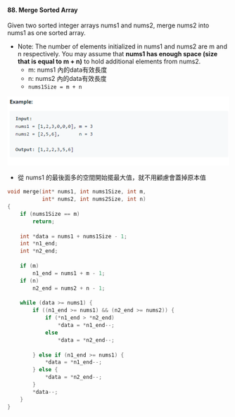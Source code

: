 #### 88. Merge Sorted Array
Given two sorted integer arrays nums1 and nums2, merge nums2 into nums1 as one sorted array.
- Note:
    The number of elements initialized in nums1 and nums2 are m and n respectively. You may assume that **nums1 has enough space (size that is equal to m + n)** to hold  additional elements from nums2.
    - m: nums1 內的data有效長度
    - n: nums2 內的data有效長度
    - `nums1Size = m + n`
<p align="center">
    <img src="https://github.com/asli18/leetcode/blob/master/088_example.png?raw=true" alt="088_example"/>
</p>

- 從 nums1 的最後面多的空間開始擺最大值，就不用顧慮會蓋掉原本值
<div style="page-break-after: always;"></div>

```c
void merge(int* nums1, int nums1Size, int m,
           int* nums2, int nums2Size, int n)
{
    if (nums1Size == m)
        return;
    
    int *data = nums1 + nums1Size - 1;
    int *n1_end;
    int *n2_end;
    
    if (m)
        n1_end = nums1 + m - 1;
    if (n)
        n2_end = nums2 + n - 1;
    
    while (data >= nums1) {
        if ((n1_end >= nums1) && (n2_end >= nums2)) {
            if (*n1_end > *n2_end)
                *data = *n1_end--;
            else
                *data = *n2_end--;

        } else if (n1_end >= nums1) {
            *data = *n1_end--;
        } else {
            *data = *n2_end--;
        }
        *data--;
    }
}
```
